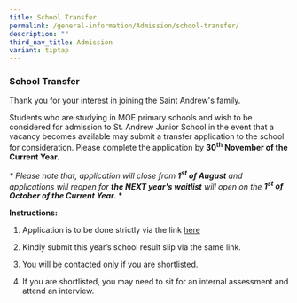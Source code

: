 ```yaml
---
title: School Transfer
permalink: /general-information/Admission/school-transfer/
description: ""
third_nav_title: Admission
variant: tiptap
---
```

<h3>School Transfer</h3>
<p>Thank you for your interest in joining the Saint Andrew's family.</p>
<p>Students who are studying in MOE primary schools and wish to be considered
for admission to St. Andrew Junior School in the event that a vacancy becomes
available may submit a transfer application to the school for consideration.
Please complete the application by&nbsp;<strong>30<sup>th</sup> November of the Current Year.</strong>
</p>
<p><em>* Please note that, application will close from </em><strong><em>1<sup>st</sup> of August</em></strong><em> and applications will reopen for </em><strong><em>the NEXT year's waitlist</em></strong><em> will open on the </em><strong><em>1<sup>st</sup> of October of the Current Year</em>. *</strong>
</p>
<p><strong>Instructions:</strong>
</p>
<ol data-tight="true" class="tight">
<li>
<p>Application is to be done strictly via the link <a href="https://form.gov.sg/65016d83e3fae000119e5995" rel="noopener noreferrer nofollow" target="_blank">here</a>
</p>
</li>
<li>
<p>Kindly submit this year’s school result slip via the same link.</p>
</li>
<li>
<p>You will be contacted only if you are shortlisted.</p>
</li>
<li>
<p>If you are shortlisted, you may need to sit for an internal assessment
and attend an interview.</p>
</li>
</ol>
<p></p>